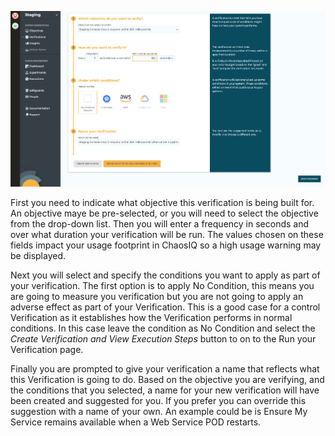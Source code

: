 ![Create Verification][CreateVerification]

[CreateVerification]: ./images/create-verification.png

First you need to indicate what objective this verification is being built for. An objective maye be pre-selected, or you will need to select the objective from the drop-down list. Then you will enter a frequency in seconds and over what duration your verification will be run. The values chosen on these fields impact your usage footprint in ChaosIQ so a high usage warning may be displayed.

Next you will select and specify the conditions you want to apply as part of your verification. The first option is to apply No Condition, this means you are going to measure you verification but you are not going to apply an adverse effect as part of your Verification. This is a good case for a control Verification as it establishes how the Verification performs in normal conditions. In this case leave the condition as No Condition and select the *Create Verification and View Execution Steps* button to on to the Run your Verification page.

Finally you are prompted to give your verification a name that reflects what this Verification is going to do. Based on the objective you are verifying, and the conditions that you selected, a name for your new verification will have been created and suggested for you. If you prefer you can override this suggestion with a name of your own. An example could be is Ensure My Service remains available when a Web Service POD restarts.